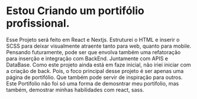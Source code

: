 # Estou Criando um portifólio profissional. #


Esse Projeto será feito em React e Nextjs. Estruturei o  HTML e inserir o SCSS para deixar visualmente atraente tanto para web, quanto para mobile. Pensando futuramente, pode ser que envolva também uma refatoração para inserção e integração com BackEnd.
Juntamente com APIS e DataBase.
Como este projeto ainda está em faze inicial, não iriei iniciar com a criação de back. Pois, o foco principal desse projeto é ser apenas uma página de portifólio.
Que também pode servir de inspiração para outros. 
Este Portifolio não foi só uma forma de demosntrar meu portifolio, mas também, demostrar minhas habilidades com react, sass. 
